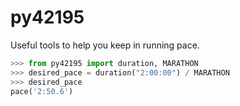 # py42195

Useful tools to help you keep in running pace.

```python
>>> from py42195 import duration, MARATHON
>>> desired_pace = duration("2:00:00") / MARATHON
>>> desired_pace
pace('2:50.6')
```
